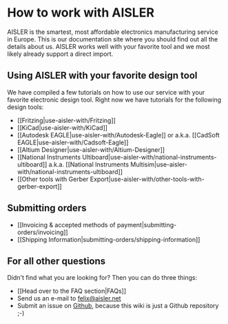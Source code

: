 # How to work with AISLER

AISLER is the smartest, most affordable electronics manufacturing service in Europe. This is our documentation site where you should find out all the details about us. AISLER works well with your favorite tool and we most likely already support a direct import.

## Using AISLER with your favorite design tool
We have compiled a few tutorials on how to use our service with your favorite electronic design tool. Right now we have tutorials for the following design tools:

- [[Fritzing|use-aisler-with/Fritzing]]
- [[KiCad|use-aisler-with/KiCad]]
- [[Autodesk EAGLE|use-aisler-with/Autodesk-Eagle]] or a.k.a. [[CadSoft EAGLE|use-aisler-with/Cadsoft-Eagle]]
- [[Altium Designer|use-aisler-with/Altium-Designer]]
- [[National Instruments Ultiboard|use-aisler-with/national-instruments-ultiboard]] a.k.a. [[National Instruments Multisim|use-aisler-with/national-instruments-ultiboard]]
- [[Other tools with Gerber Export|use-aisler-with/other-tools-with-gerber-export]]


## Submitting orders
- [[Invoicing & accepted methods of payment|submitting-orders/invoicing]]
- [[Shipping Information|submitting-orders/shipping-information]]

## For all other questions ##
Didn't find what you are looking for? Then you can do three things:

- [[Head over to the FAQ section|FAQs]]
- Send us an e-mail to [felix@aisler.net](mailto:felix@aisler.net)
- Submit an issue on [Github](https://github.com/AislerHQ/aisler-wiki), because this wiki is just a Github repository ;-)
